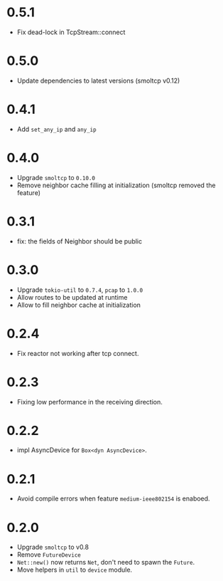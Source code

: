 # 0.5.1

- Fix dead-lock in TcpStream::connect

# 0.5.0

- Update dependencies to latest versions (smoltcp v0.12)

# 0.4.1

- Add `set_any_ip` and `any_ip`

# 0.4.0

- Upgrade `smoltcp` to `0.10.0`
- Remove neighbor cache filling at initialization (smoltcp removed the feature)

# 0.3.1

- fix: the fields of Neighbor should be public

# 0.3.0

- Upgrade `tokio-util` to `0.7.4`, `pcap` to `1.0.0`
- Allow routes to be updated at runtime
- Allow to fill neighbor cache at initialization

# 0.2.4

- Fix reactor not working after tcp connect.

# 0.2.3

- Fixing low performance in the receiving direction.

# 0.2.2

- impl AsyncDevice for `Box<dyn AsyncDevice>`.

# 0.2.1

- Avoid compile errors when feature `medium-ieee802154` is enaboed.

# 0.2.0

- Upgrade `smoltcp` to v0.8
- Remove `FutureDevice`
- `Net::new()` now returns `Net`, don't need to spawn the `Future`.
- Move helpers in `util` to `device` module.
